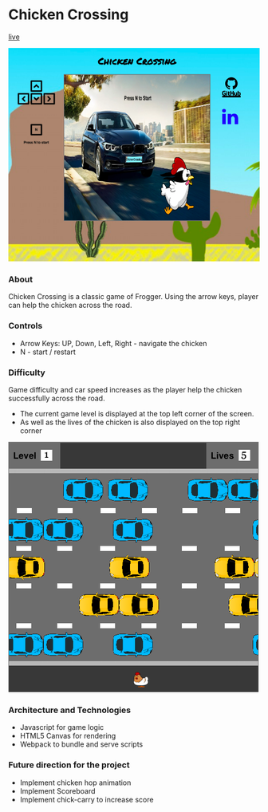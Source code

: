 # Chicken Crossing

[live](http://sywu.us/ChickenCrossing/)

![landing_page](docs/mainPage.png)

### About
Chicken Crossing is a classic game of Frogger. Using the arrow keys, player can help the chicken across the road.

### Controls

* Arrow Keys: UP, Down, Left, Right - navigate the chicken
* N - start / restart

### Difficulty

Game difficulty and car speed increases as the player help the chicken successfully across the road.
- The current game level is displayed at the top left corner of the screen.
- As well as the lives of the chicken is also displayed on the top right corner

![landing_page](docs/levelAndLives.png)


### Architecture and Technologies
- Javascript for game logic
- HTML5 Canvas for rendering
- Webpack to bundle and serve scripts


### Future direction for the project
- Implement chicken hop animation
- Implement Scoreboard
- Implement chick-carry to increase score
